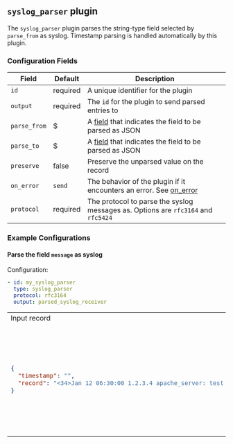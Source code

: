 ## `syslog_parser` plugin

The `syslog_parser` plugin parses the string-type field selected by `parse_from` as syslog. Timestamp parsing is handled automatically by this plugin.

### Configuration Fields

| Field        | Default  | Description                                                                                  |
| ---          | ---      | ---                                                                                          |
| `id`         | required | A unique identifier for the plugin                                                           |
| `output`     | required | The `id` for the plugin to send parsed entries to                                            |
| `parse_from` | $        | A [field](/docs/types/field.md) that indicates the field to be parsed as JSON                |
| `parse_to`   | $        | A [field](/docs/types/field.md) that indicates the field to be parsed as JSON                |
| `preserve`   | false    | Preserve the unparsed value on the record                                                    |
| `on_error`   | `send`   | The behavior of the plugin if it encounters an error. See [on_error](/docs/types/on_error.md)|
| `protocol`   | required | The protocol to parse the syslog messages as. Options are `rfc3164` and `rfc5424`            |

### Example Configurations


#### Parse the field `message` as syslog

Configuration:
```yaml
- id: my_syslog_parser
  type: syslog_parser
  protocol: rfc3164
  output: parsed_syslog_receiver
```

<table>
<tr><td> Input record </td> <td> Output record </td></tr>
<tr>
<td>

```json
{
  "timestamp": "",
  "record": "<34>Jan 12 06:30:00 1.2.3.4 apache_server: test message"
}
```

</td>
<td>

```json
{
  "timestamp": "2020-01-12T06:30:00Z",
  "record": {
    "appname": "apache_server",
    "facility": 4,
    "hostname": "1.2.3.4",
    "message": "test message",
    "msg_id": null,
    "priority": 34,
    "proc_id": null,
    "severity": 2,
  }
}
```

</td>
</tr>
</table>
